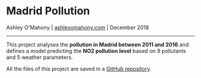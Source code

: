 
# Madrid Pollution

Ashley O'Mahony | [ashleyomahony.com](http://ashleyomahony.com) | December 2018  

***

This project analyses the **pollution in Madrid between 2011 and 2016** and defines a model predicting the **NO2 pollution level** based on 9 pollutants and 5 weather parameters.

All the files of this project are saved in a [GitHub repository](https://github.com/ashomah/Madrid-Pollution).  
